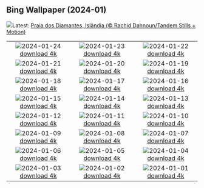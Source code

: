 ## Bing Wallpaper (2024-01)
![](https://www.bing.com/th?id=OHR.IcelandBeach_PT-BR2508967674_UHD.jpg&w=1000)Latest: [Praia dos Diamantes, Islândia (© Rachid Dahnoun/Tandem Stills + Motion)](https://www.bing.com/th?id=OHR.IcelandBeach_PT-BR2508967674_UHD.jpg)

|      |      |      |
| :----: | :----: | :----: |
|![](https://www.bing.com/th?id=OHR.MaldivesAtolls_PT-BR2284826864_UHD.jpg&pid=hp&w=384&h=216&rs=1&c=4)2024-01-24 [download 4k](https://www.bing.com/th?id=OHR.MaldivesAtolls_PT-BR2284826864_UHD.jpg)|![](https://www.bing.com/th?id=OHR.SantaCruzSunrise_PT-BR7110866378_UHD.jpg&pid=hp&w=384&h=216&rs=1&c=4)2024-01-23 [download 4k](https://www.bing.com/th?id=OHR.SantaCruzSunrise_PT-BR7110866378_UHD.jpg)|![](https://www.bing.com/th?id=OHR.SquirrelNetherlands_PT-BR1648489881_UHD.jpg&pid=hp&w=384&h=216&rs=1&c=4)2024-01-22 [download 4k](https://www.bing.com/th?id=OHR.SquirrelNetherlands_PT-BR1648489881_UHD.jpg)|
|![](https://www.bing.com/th?id=OHR.MacaroniPenguins_PT-BR1446877304_UHD.jpg&pid=hp&w=384&h=216&rs=1&c=4)2024-01-21 [download 4k](https://www.bing.com/th?id=OHR.MacaroniPenguins_PT-BR1446877304_UHD.jpg)|![](https://www.bing.com/th?id=OHR.PlitviceWinter_PT-BR1244694637_UHD.jpg&pid=hp&w=384&h=216&rs=1&c=4)2024-01-20 [download 4k](https://www.bing.com/th?id=OHR.PlitviceWinter_PT-BR1244694637_UHD.jpg)|![](https://www.bing.com/th?id=OHR.ParisBridge_PT-BR1047809633_UHD.jpg&pid=hp&w=384&h=216&rs=1&c=4)2024-01-19 [download 4k](https://www.bing.com/th?id=OHR.ParisBridge_PT-BR1047809633_UHD.jpg)|
|![](https://www.bing.com/th?id=OHR.GiantAnteaterBR_PT-BR0815796970_UHD.jpg&pid=hp&w=384&h=216&rs=1&c=4)2024-01-18 [download 4k](https://www.bing.com/th?id=OHR.GiantAnteaterBR_PT-BR0815796970_UHD.jpg)|![](https://www.bing.com/th?id=OHR.LakeLouise_PT-BR0201889430_UHD.jpg&pid=hp&w=384&h=216&rs=1&c=4)2024-01-17 [download 4k](https://www.bing.com/th?id=OHR.LakeLouise_PT-BR0201889430_UHD.jpg)|![](https://www.bing.com/th?id=OHR.IceChapel_PT-BR9970254317_UHD.jpg&pid=hp&w=384&h=216&rs=1&c=4)2024-01-16 [download 4k](https://www.bing.com/th?id=OHR.IceChapel_PT-BR9970254317_UHD.jpg)|
|![](https://www.bing.com/th?id=OHR.HokkaidoSwans_PT-BR9743619852_UHD.jpg&pid=hp&w=384&h=216&rs=1&c=4)2024-01-15 [download 4k](https://www.bing.com/th?id=OHR.HokkaidoSwans_PT-BR9743619852_UHD.jpg)|![](https://www.bing.com/th?id=OHR.HanaHighway_PT-BR9575647146_UHD.jpg&pid=hp&w=384&h=216&rs=1&c=4)2024-01-14 [download 4k](https://www.bing.com/th?id=OHR.HanaHighway_PT-BR9575647146_UHD.jpg)|![](https://www.bing.com/th?id=OHR.BukhansanSeoul_PT-BR9378454130_UHD.jpg&pid=hp&w=384&h=216&rs=1&c=4)2024-01-13 [download 4k](https://www.bing.com/th?id=OHR.BukhansanSeoul_PT-BR9378454130_UHD.jpg)|
|![](https://www.bing.com/th?id=OHR.LynxSnow_PT-BR2256931375_UHD.jpg&pid=hp&w=384&h=216&rs=1&c=4)2024-01-12 [download 4k](https://www.bing.com/th?id=OHR.LynxSnow_PT-BR2256931375_UHD.jpg)|![](https://www.bing.com/th?id=OHR.MilopotamosStairs_PT-BR2096578395_UHD.jpg&pid=hp&w=384&h=216&rs=1&c=4)2024-01-11 [download 4k](https://www.bing.com/th?id=OHR.MilopotamosStairs_PT-BR2096578395_UHD.jpg)|![](https://www.bing.com/th?id=OHR.BalloonDay_PT-BR2020170449_UHD.jpg&pid=hp&w=384&h=216&rs=1&c=4)2024-01-10 [download 4k](https://www.bing.com/th?id=OHR.BalloonDay_PT-BR2020170449_UHD.jpg)|
|![](https://www.bing.com/th?id=OHR.BerninaPass_PT-BR1871424589_UHD.jpg&pid=hp&w=384&h=216&rs=1&c=4)2024-01-09 [download 4k](https://www.bing.com/th?id=OHR.BerninaPass_PT-BR1871424589_UHD.jpg)|![](https://www.bing.com/th?id=OHR.DevilsMarbles_PT-BR1760984393_UHD.jpg&pid=hp&w=384&h=216&rs=1&c=4)2024-01-08 [download 4k](https://www.bing.com/th?id=OHR.DevilsMarbles_PT-BR1760984393_UHD.jpg)|![](https://www.bing.com/th?id=OHR.CrabappleChaffinch_PT-BR1131580779_UHD.jpg&pid=hp&w=384&h=216&rs=1&c=4)2024-01-07 [download 4k](https://www.bing.com/th?id=OHR.CrabappleChaffinch_PT-BR1131580779_UHD.jpg)|
|![](https://www.bing.com/th?id=OHR.SunsetPantanal_PT-BR1044442706_UHD.jpg&pid=hp&w=384&h=216&rs=1&c=4)2024-01-06 [download 4k](https://www.bing.com/th?id=OHR.SunsetPantanal_PT-BR1044442706_UHD.jpg)|![](https://www.bing.com/th?id=OHR.GoldenGateLight_PT-BR0467523919_UHD.jpg&pid=hp&w=384&h=216&rs=1&c=4)2024-01-05 [download 4k](https://www.bing.com/th?id=OHR.GoldenGateLight_PT-BR0467523919_UHD.jpg)|![](https://www.bing.com/th?id=OHR.BodleianCeiling_PT-BR0267945002_UHD.jpg&pid=hp&w=384&h=216&rs=1&c=4)2024-01-04 [download 4k](https://www.bing.com/th?id=OHR.BodleianCeiling_PT-BR0267945002_UHD.jpg)|
|![](https://www.bing.com/th?id=OHR.BhutanSolstice_PT-BR0103911356_UHD.jpg&pid=hp&w=384&h=216&rs=1&c=4)2024-01-03 [download 4k](https://www.bing.com/th?id=OHR.BhutanSolstice_PT-BR0103911356_UHD.jpg)|![](https://www.bing.com/th?id=OHR.SleepingFox_PT-BR0026523663_UHD.jpg&pid=hp&w=384&h=216&rs=1&c=4)2024-01-02 [download 4k](https://www.bing.com/th?id=OHR.SleepingFox_PT-BR0026523663_UHD.jpg)|![](https://www.bing.com/th?id=OHR.ReveillonBrazil_PT-BR9820187694_UHD.jpg&pid=hp&w=384&h=216&rs=1&c=4)2024-01-01 [download 4k](https://www.bing.com/th?id=OHR.ReveillonBrazil_PT-BR9820187694_UHD.jpg)|
